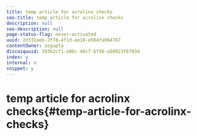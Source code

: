 ```yaml
---
title: temp article for acrolinx checks
seo-title: temp article for acrolinx checks
description: null
seo-description: null
page-status-flag: never-activated
uuid: 2d331aeb-2f78-4f1d-ae18-e564fa064767
contentOwner: asgupta
discoiquuid: 393b2cf1-a06c-46c7-bf56-a50923f6703d
index: y
internal: n
snippet: y
---
```


# temp article for acrolinx checks{#temp-article-for-acrolinx-checks}

